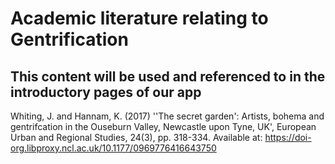  # Academic literature relating to Gentrification
 ## This content will be used and referenced to in the introductory pages of our app

Whiting, J. and Hannam, K. (2017) ''The secret garden': Artists, bohema and gentrifcation in the Ouseburn Valley, Newcastle upon Tyne, UK', European Urban and Regional Studies, 24(3), pp. 318-334. Available at: https://doi-org.libproxy.ncl.ac.uk/10.1177/0969776416643750  
